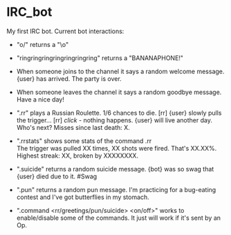 # IRC_bot
My first IRC bot.
Current bot interactions:
- "o/" returns a "\o"


- "ringringringringringringring" returns a "BANANAPHONE!"


- When someone joins to the channel it says a random welcome message.
{user} has arrived. The party is over.


- When someone leaves the channel it says a random goodbye message.
Have a nice day!


- ".rr" plays a Russian Roulette. 1/6 chances to die.
[rr] {user} slowly pulls the trigger...
[rr] *click* - nothing happens. {user} will live another day. Who's next? Misses since last death: X.


- ".rrstats" shows some stats of the command .rr        
The trigger was pulled XX times, XX shots were fired. That's XX.XX%. Highest streak: XX, broken by XXXXXXXX.


- ".suicide" returns a random suicide message.
{bot} was so swag that {user} died due to it. #Swag


- ".pun" returns a random pun message.
I'm practicing for a bug-eating contest and I've got butterflies in my stomach.


- ".command <rr/greetings/pun/suicide> <on/off>" works to enable/disable some of the commands. It just will work if it's sent by an Op.
